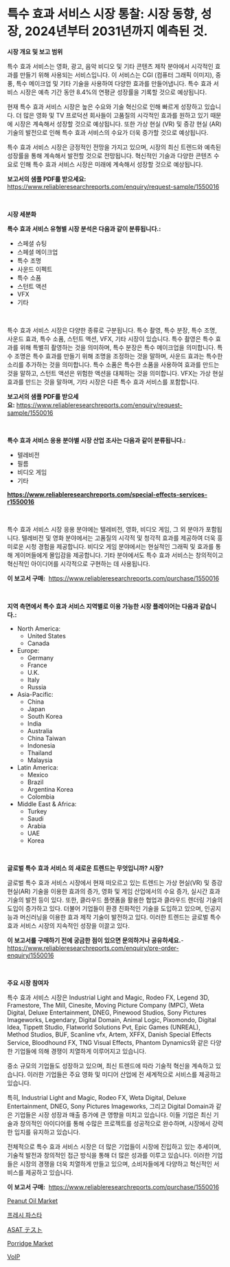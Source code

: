 <p><h1>특수 효과 서비스 시장 통찰: 시장 동향, 성장, 2024년부터 2031년까지 예측된 것.</h1></p><p><strong>시장 개요 및 보고 범위</strong></p>
<p><p>특수 효과 서비스는 영화, 광고, 음악 비디오 및 기타 콘텐츠 제작 분야에서 시각적인 효과를 만들기 위해 사용되는 서비스입니다. 이 서비스는 CGI (컴퓨터 그래픽 이미지), 중풍, 특수 메이크업 및 기타 기술을 사용하여 다양한 효과를 만들어냅니다. 특수 효과 서비스 시장은 예측 기간 동안 8.4%의 연평균 성장률을 기록할 것으로 예상됩니다.</p><p>현재 특수 효과 서비스 시장은 높은 수요와 기술 혁신으로 인해 빠르게 성장하고 있습니다. 더 많은 영화 및 TV 프로덕션 회사들이 고품질의 시각적인 효과를 원하고 있기 때문에 시장은 계속해서 성장할 것으로 예상됩니다. 또한 가상 현실 (VR) 및 증강 현실 (AR) 기술의 발전으로 인해 특수 효과 서비스의 수요가 더욱 증가할 것으로 예상됩니다.</p><p>특수 효과 서비스 시장은 긍정적인 전망을 가지고 있으며, 시장의 최신 트렌드와 예측된 성장률을 통해 계속해서 발전할 것으로 전망됩니다. 혁신적인 기술과 다양한 콘텐츠 수요로 인해 특수 효과 서비스 시장은 미래에 계속해서 성장할 것으로 예상됩니다.</p></p>
<p><strong>보고서의 샘플 PDF를 받으세요:</strong> <a href="https://www.reliableresearchreports.com/enquiry/request-sample/1550016">https://www.reliableresearchreports.com/enquiry/request-sample/1550016</a></p>
<p>&nbsp;</p>
<p><strong>시장 세분화</strong></p>
<p><strong>특수 효과 서비스 유형별 시장 분석은 다음과 같이 분류됩니다.:</strong></p>
<p><ul><li>스페셜 슈팅</li><li>스페셜 메이크업</li><li>특수 조명</li><li>사운드 이펙트</li><li>특수 소품</li><li>스턴트 액션</li><li>VFX</li><li>기타</li></ul></p>
<p>&nbsp;</p>
<p><p>특수 효과 서비스 시장은 다양한 종류로 구분됩니다. 특수 촬영, 특수 분장, 특수 조명, 사운드 효과, 특수 소품, 스턴트 액션, VFX, 기타 시장이 있습니다. 특수 촬영은 특수 효과를 위해 특별히 촬영하는 것을 의미하며, 특수 분장은 특수 메이크업을 의미합니다. 특수 조명은 특수 효과를 만들기 위해 조명을 조정하는 것을 말하며, 사운드 효과는 특수한 소리를 추가하는 것을 의미합니다. 특수 소품은 특수한 소품을 사용하여 효과를 만드는 것을 말하고, 스턴트 액션은 위험한 액션을 대체하는 것을 의미합니다. VFX는 가상 현실 효과를 만드는 것을 말하며, 기타 시장은 다른 특수 효과 서비스를 포함합니다.</p></p>
<p><strong>보고서의 샘플 PDF를 받으세요:</strong>&nbsp;<a href="https://www.reliableresearchreports.com/enquiry/request-sample/1550016">https://www.reliableresearchreports.com/enquiry/request-sample/1550016</a></p>
<p>&nbsp;</p>
<p><strong> 특수 효과 서비스 응용 분야별 시장 산업 조사는 다음과 같이 분류됩니다.:</strong></p>
<p><ul><li>텔레비전</li><li>필름</li><li>비디오 게임</li><li>기타</li></ul></p>
<p><strong><a href="https://www.reliableresearchreports.com/special-effects-services-r1550016">https://www.reliableresearchreports.com/special-effects-services-r1550016</a></strong></p>
<p>&nbsp;</p>
<p><p>특수 효과 서비스 시장 응용 분야에는 텔레비전, 영화, 비디오 게임, 그 외 분야가 포함됩니다. 텔레비전 및 영화 분야에서는 고품질의 시각적 및 청각적 효과를 제공하여 더욱 흥미로운 시청 경험을 제공합니다. 비디오 게임 분야에서는 현실적인 그래픽 및 효과를 통해 게이머들에게 몰입감을 제공합니다. 기타 분야에서도 특수 효과 서비스는 창의적이고 혁신적인 아이디어를 시각적으로 구현하는 데 사용됩니다.</p></p>
<p><strong>이 보고서 구매:</strong>&nbsp; <a href="https://www.reliableresearchreports.com/purchase/1550016">https://www.reliableresearchreports.com/purchase/1550016</a></p>
<p>&nbsp;</p>
<p><strong>지역 측면에서 특수 효과 서비스 지역별로 이용 가능한 시장 플레이어는 다음과 같습니다.:</strong></p>
<p><ul>
    <li>
        North America:
        <ul>
            <li>United States</li>
            <li>Canada</li>
        </ul>
    </li>
    <li>
        Europe:
        <ul>
            <li>Germany</li>
            <li>France</li>
            <li>U.K.</li>
            <li>Italy</li>
            <li>Russia</li>
        </ul>
    </li>
    <li>
        Asia-Pacific:
        <ul>
            <li>China</li>
            <li>Japan</li>
            <li>South Korea</li>
            <li>India</li>
            <li>Australia</li>
            <li>China Taiwan</li>
            <li>Indonesia</li>
            <li>Thailand</li>
            <li>Malaysia</li>
        </ul>
    </li>
    <li>
        Latin America:
        <ul>
            <li>Mexico</li>
            <li>Brazil</li>
            <li>Argentina Korea</li>
            <li>Colombia</li>
        </ul>
    </li>
    <li>
        Middle East & Africa:
        <ul>
            <li>Turkey</li>
            <li>Saudi</li>
            <li>Arabia</li>
            <li>UAE</li>
            <li>Korea</li>
        </ul>
    </li>
    </ul></p>
<p>&nbsp;</p>
<p><strong>글로벌 특수 효과 서비스 의 새로운 트렌드는 무엇입니까? 시장?</strong></p>
<p><p>글로벌 특수 효과 서비스 시장에서 현재 떠오르고 있는 트렌드는 가상 현실(VR) 및 증강 현실(AR) 기술을 이용한 효과의 증가, 영화 및 게임 산업에서의 수요 증가, 실시간 효과 기술의 발전 등이 있다. 또한, 클라우드 플랫폼을 활용한 협업과 클라우드 렌더링 기술의 도입이 증가하고 있다. 더불어 기업들이 환경 친화적인 기술을 도입하고 있으며, 인공지능과 머신러닝을 이용한 효과 제작 기술이 발전하고 있다. 이러한 트렌드는 글로벌 특수 효과 서비스 시장의 지속적인 성장을 이끌고 있다.</p></p>
<p><strong>이 보고서를 구매하기 전에 궁금한 점이 있으면 문의하거나 공유하세요.</strong>- <a href="https://www.reliableresearchreports.com/enquiry/pre-order-enquiry/1550016">https://www.reliableresearchreports.com/enquiry/pre-order-enquiry/1550016</a></p>
<p>&nbsp;</p>
<p><strong>주요 시장 참여자</strong></p>
<p><p>특수 효과 서비스 시장은 Industrial Light and Magic, Rodeo FX, Legend 3D, Framestore, The Mill, Cinesite, Moving Picture Company (MPC), Weta Digital, Deluxe Entertainment, DNEG, Pinewood Studios, Sony Pictures Imageworks, Legendary, Digital Domain, Animal Logic, Pixomondo, Digital Idea, Tippett Studio, Flatworld Solutions Pvt, Epic Games (UNREAL), Method Studios, BUF, Scanline vfx, Artem, XFFX, Danish Special Effects Service, Bloodhound FX, TNG Visual Effects, Phantom Dynamics와 같은 다양한 기업들에 의해 경쟁이 치열하게 이루어지고 있습니다.</p><p>중소 규모의 기업들도 성장하고 있으며, 최신 트렌드에 따라 기술적 혁신을 계속하고 있습니다. 이러한 기업들은 주요 영화 및 미디어 산업에 전 세계적으로 서비스를 제공하고 있습니다.</p><p>특히, Industrial Light and Magic, Rodeo FX, Weta Digital, Deluxe Entertainment, DNEG, Sony Pictures Imageworks, 그리고 Digital Domain과 같은 기업들은 시장 성장과 매출 증가에 큰 영향을 미치고 있습니다. 이들 기업은 최신 기술과 창의적인 아이디어를 통해 수많은 프로젝트를 성공적으로 완수하며, 시장에서 강력한 입지를 유지하고 있습니다.</p><p>전체적으로 특수 효과 서비스 시장은 더 많은 기업들이 시장에 진입하고 있는 추세이며, 기술적 발전과 창의적인 접근 방식을 통해 더 많은 성과를 이루고 있습니다. 이러한 기업들은 시장의 경쟁을 더욱 치열하게 만들고 있으며, 소비자들에게 다양하고 혁신적인 서비스를 제공하고 있습니다.</p></p>
<p><strong>이 보고서 구매:</strong>&nbsp;&nbsp;<a href="https://www.reliableresearchreports.com/purchase/1550016">https://www.reliableresearchreports.com/purchase/1550016</a></p>
<p><p><a href="https://github.com/prosalinda88/Market-Research-Report-List-3/blob/main/peanut-oil-market.md">Peanut Oil Market</a></p><p><a href="https://github.com/vsr06p4p49/Market-Research-Report-List-1/blob/main/629922716952.md">프레시 파스타</a></p><p><a href="https://medium.com/@stephengrant2015/asat%E3%83%86%E3%82%B9%E3%83%88%E3%83%9E%E3%83%BC%E3%82%B1%E3%83%83%E3%83%88%E3%83%A1%E3%83%88%E3%83%AA%E3%82%AF%E3%82%B9%E3%81%AE%E8%A7%A3%E8%AA%AD-%E5%B8%82%E5%A0%B4%E3%82%B7%E3%82%A7%E3%82%A2-%E3%83%88%E3%83%AC%E3%83%B3%E3%83%89-%E6%88%90%E9%95%B7%E3%83%91%E3%82%BF%E3%83%BC%E3%83%B3-542703072a44">ASAT テスト</a></p><p><a href="https://github.com/globismark/Market-Research-Report-List-2/blob/main/porridge-market.md">Porridge Market</a></p><p><a href="https://medium.com/@freedayundt2023/avoip%E5%B8%82%E5%A0%B4%E3%82%A4%E3%83%B3%E3%82%B5%E3%82%A4%E3%83%88-%E5%B8%82%E5%A0%B4%E3%83%88%E3%83%AC%E3%83%B3%E3%83%89-%E6%88%90%E9%95%B7-%E4%BA%88%E6%B8%AC-2024%E5%B9%B4%E3%81%8B%E3%82%892031%E5%B9%B4-014ffc7d147b">VoIP</a></p></p>